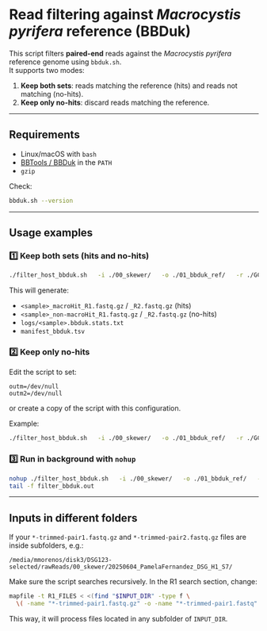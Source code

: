 # Read filtering against *Macrocystis pyrifera* reference (BBDuk)

This script filters **paired-end** reads against the *Macrocystis pyrifera* reference genome using `bbduk.sh`.  
It supports two modes:

1. **Keep both sets**: reads matching the reference (hits) and reads not matching (no-hits).
2. **Keep only no-hits**: discard reads matching the reference.

---

## Requirements

- Linux/macOS with `bash`
- [BBTools / BBDuk](https://jgi.doe.gov/data-and-tools/software-tools/bbtools/) in the `PATH`
- `gzip`

Check:
```bash
bbduk.sh --version
```

---

## Usage examples

### 1️⃣ Keep both sets (hits and no-hits)
```bash
./filter_host_bbduk.sh   -i ./00_skewer/   -o ./01_bbduk_ref/   -r ./GCA_031763025.fna   -t 32   -m 150g
```

This will generate:
- `<sample>_macroHit_R1.fastq.gz` / `_R2.fastq.gz` (hits)
- `<sample>_non-macroHit_R1.fastq.gz` / `_R2.fastq.gz` (no-hits)
- `logs/<sample>.bbduk.stats.txt`
- `manifest_bbduk.tsv`

### 2️⃣ Keep only no-hits
Edit the script to set:
```
outm=/dev/null
outm2=/dev/null
```
or create a copy of the script with this configuration.

Example:
```bash
./filter_host_bbduk.sh   -i ./00_skewer/   -o ./01_bbduk_ref/   -r ./GCA_031763025.fna   -t 32   -m 150g   --force
```

### 3️⃣ Run in background with `nohup`
```bash
nohup ./filter_host_bbduk.sh   -i ./00_skewer/   -o ./01_bbduk_ref/   -r ./GCA_031763025.fna   -t 60   -m 150g   --force   > filter_bbduk.out 2>&1 &
tail -f filter_bbduk.out
```

---

## Inputs in different folders

If your `*-trimmed-pair1.fastq.gz` and `*-trimmed-pair2.fastq.gz` files are inside subfolders, e.g.:

```
/media/mmorenos/disk3/DSG123-selected/rawReads/00_skewer/20250604_PamelaFernandez_DSG_H1_S7/
```

Make sure the script searches recursively. In the R1 search section, change:

```bash
mapfile -t R1_FILES < <(find "$INPUT_DIR" -type f \
  \( -name "*-trimmed-pair1.fastq.gz" -o -name "*-trimmed-pair1.fastq" \) | sort)
```

This way, it will process files located in any subfolder of `INPUT_DIR`.

